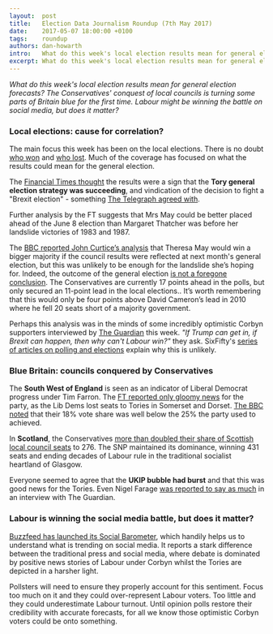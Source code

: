 ```yaml
---
layout:  post
title:   Election Data Journalism Roundup (7th May 2017)
date:    2017-05-07 18:00:00 +0100
tags:    roundup
authors: dan-howarth
intro:   What do this week's local election results mean for general election forecasts? The Conservatives' conquest of local councils is turning some parts of Britain blue for the first time. Labour might be winning the battle on social media, but does it matter?
excerpt: What do this week's local election results mean for general election forecasts? The Conservatives' conquest of local councils is turning some parts of Britain blue for the first time. Labour might be winning the battle on social media, but does it matter?
---
```


_What do this week's local election results mean for general election forecasts? The Conservatives' conquest of local councils is turning some parts of Britain blue for the first time. Labour might be winning the battle on social media, but does it matter?_
 

### Local elections: cause for correlation?

The main focus this week has been on the local elections. There is no doubt [who won](http://www.bbc.co.uk/news/uk-politics-39810488) and [who lost](http://www.bbc.co.uk/news/uk-politics-39815444).  Much of the coverage has focused on what the results could mean for the general election.

The [Financial Times thought](https://www.ft.com/content/e7eea47a-30d7-11e7-9555-23ef563ecf9a) the results were a sign that the **Tory general election strategy was succeeding**, and vindication of the decision to fight a "Brexit election" - something [The Telegraph agreed with](http://www.telegraph.co.uk/news/0/local-election-results-did-area-vote-does-tell-us-general-election/).

Further analysis by the FT suggests that Mrs May could be better placed ahead of the June 8 election than Margaret Thatcher was before her landslide victories of 1983 and 1987.

The [BBC reported John Curtice’s analysis](http://www.bbc.co.uk/news/uk-politics-39810488) that Theresa May would win a bigger majority if the council results were reflected at next month's general election, but this was unlikely to be enough for the landslide she’s hoping for. Indeed, the outcome of the general election [is not a foregone conclusion](http://www.bbc.co.uk/news/uk-politics-39822775). The Conservatives are currently 17 points ahead in the polls, but only secured an 11-point lead in the local elections.. It’s worth remembering that this would only be four points above David Cameron’s lead in 2010 where he fell 20 seats short of a majority government.

Perhaps this analysis was in the minds of some incredibly optimistic Corbyn supporters interviewed by [The Guardian](https://www.theguardian.com/politics/2017/may/06/jeremy-corbyn-labour-brexit-election) this week. _"If Trump can get in, if Brexit can happen, then why can't Labour win?"_ they ask. SixFifty's [series of articles on polling and elections](https://sixfifty.org.uk/articles) explain why this is unlikely.


### Blue Britain: councils conquered by Conservatives

The **South West of England** is seen as an indicator of Liberal Democrat progress under Tim Farron. The [FT reported only gloomy news](https://www.ft.com/content/e7eea47a-30d7-11e7-9555-23ef563ecf9a) for the party, as the Lib Dems lost seats to Tories in Somerset and Dorset. [The BBC noted](http://www.bbc.co.uk/news/uk-politics-39822775) that their 18% vote share was well below the 25% the party used to achieved. 

In **Scotland**, the Conservatives [more than doubled their share of Scottish local council seats](https://www.ft.com/content/0df99c34-3195-11e7-9555-23ef563ecf9a) to 276. The SNP maintained its dominance, winning 431 seats and ending decades of Labour rule in the traditional socialist heartland of Glasgow. 

Everyone seemed to agree that the **UKIP bubble had burst** and that this was good news for the Tories. Even Nigel Farage [was reported to say as much](https://www.theguardian.com/politics/2017/may/07/ukip-brexit-nigel-farage-theresa-may-eu-exit-deal) in an interview with The Guardian.  


### Labour is winning the social media battle, but does it matter?

[Buzzfeed has launched its Social Barometer](https://www.buzzfeed.com/tomphillips/social-barometer?utm_term=.bnKemg03EJ#.pbK0O3pJVk), which handily helps us to understand what is trending on social media. It reports a stark difference between the traditional press and social media, where debate is dominated by positive news stories of Labour under Corbyn whilst the Tories are depicted in a harsher light. 

Pollsters will need to ensure they properly account for this sentiment. Focus too much on it and they could over-represent Labour voters. Too little and they could underestimate Labour turnout.  Until opinion polls restore their credibility with accurate forecasts, for all we know those optimistic Corbyn voters could be onto something.
